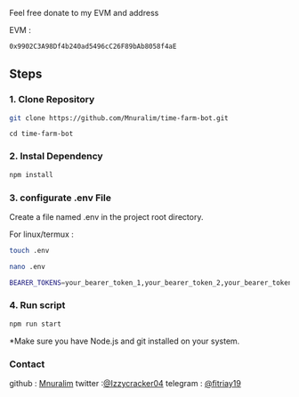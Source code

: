 Feel free donate to my EVM and address

EVM :

```bash
0x9902C3A98Df4b240ad5496cC26F89bAb8058f4aE
```

## Steps

### 1. Clone Repository

```bash
git clone https://github.com/Mnuralim/time-farm-bot.git
```

```
cd time-farm-bot
```

### 2. Instal Dependency

```bash
npm install
```

### 3. configurate .env File

Create a file named .env in the project root directory.

For linux/termux :

```bash
touch .env
```

```bash
nano .env
```

```bash
BEARER_TOKENS=your_bearer_token_1,your_bearer_token_2,your_bearer_token_3

```

### 4. Run script

```bash
npm run start
```

\*Make sure you have Node.js and git installed on your system.

### Contact

github : [Mnuralim](https://github.com/Mnuralim)
twitter :[@Izzycracker04](https://twitter.com/Izzycracker04)
telegram : [@fitriay19](https://t.me/fitriay19)
